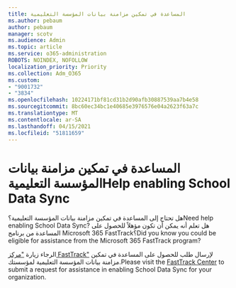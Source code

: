 ```yaml
---
title: المساعدة في تمكين مزامنة بيانات المؤسسة التعليمية
ms.author: pebaum
author: pebaum
manager: scotv
ms.audience: Admin
ms.topic: article
ms.service: o365-administration
ROBOTS: NOINDEX, NOFOLLOW
localization_priority: Priority
ms.collection: Adm_O365
ms.custom:
- "9001732"
- "3834"
ms.openlocfilehash: 10224171bf81cd31b2d90afb30887539aa7b4e58
ms.sourcegitcommit: 8bc60ec34bc1e40685e3976576e04a2623f63a7c
ms.translationtype: MT
ms.contentlocale: ar-SA
ms.lasthandoff: 04/15/2021
ms.locfileid: "51811659"
---
```

# <a name="help-enabling-school-data-sync"></a><span data-ttu-id="2f4c8-102">المساعدة في تمكين مزامنة بيانات المؤسسة التعليمية</span><span class="sxs-lookup"><span data-stu-id="2f4c8-102">Help enabling School Data Sync</span></span>

<span data-ttu-id="2f4c8-103">هل تحتاج إلى المساعدة في تمكين مزامنة بيانات المؤسسة التعليمية؟</span><span class="sxs-lookup"><span data-stu-id="2f4c8-103">Need help enabling School Data Sync?</span></span> <span data-ttu-id="2f4c8-104">هل تعلم أنه يمكن أن تكون مؤهلاً للحصول على المساعدة من برنامج Microsoft 365 FastTrack؟</span><span class="sxs-lookup"><span data-stu-id="2f4c8-104">Did you know you could be eligible for assistance from the Microsoft 365 FastTrack program?</span></span>

<span data-ttu-id="2f4c8-105">الرجاء زيارة ["مركز FastTrack"](https://www.microsoft.com/fasttrack) لإرسال طلب للحصول على المساعدة في تمكين مزامنة بيانات المؤسسة التعليمية لمؤسستك.</span><span class="sxs-lookup"><span data-stu-id="2f4c8-105">Please visit the [FastTrack Center](https://www.microsoft.com/fasttrack) to submit a request for assistance in enabling School Data Sync for your organization.</span></span>
